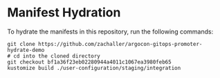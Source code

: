# Manifest Hydration

To hydrate the manifests in this repository, run the following commands:

```shell
git clone https://github.com/zachaller/argocon-gitops-promoter-hydrate-demo
# cd into the cloned directory
git checkout bf1a36f23eb02280944a4011c1067ea3980feb65
kustomize build ./user-configuration/staging/integration
```
